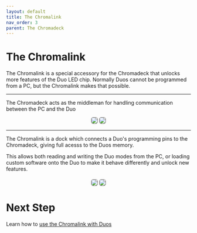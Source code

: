 ```yaml
---
layout: default
title: The Chromalink
nav_order: 3
parent: The Chromadeck
---
```


# The Chromalink

The Chromalink is a special accessory for the Chromadeck that unlocks more features of the Duo LED chip. Normally Duos cannot be programmed from a PC, but the Chromalink makes that possible.

---

The Chromadeck acts as the middleman for handling communication between the PC and the Duo

<div style="text-align: center; margin: 5px">
  <img style="max-width:260px;border-radius:5px;border:1px solid gray;" src="assets/images/connect-chromalink.gif">
  <img style="max-width:260px;border-radius:5px;border:1px solid gray;" src="assets/images/connect-chromadeck.gif">
</div>

---
The Chromalink is a dock which connects a Duo's programming pins to the Chromadeck, giving full acesss to the Duos memory. 

This allows both reading and writing the Duo modes from the PC, or loading custom software onto the Duo to make it behave differently and unlock new features.

<div style="text-align: center; margin: 20px">
  <img style="max-width:260px;border-radius:5px;border:1px solid gray;" src="assets/images/insert-dock-1.gif">
  <img style="max-width:260px;border-radius:5px;border:1px solid gray;" src="assets/images/insert-dock-2.gif">
</div>

# Next Step

Learn how to [use the Chromalink with Duos](duo_connecting_or_upgrading_guide.html)
